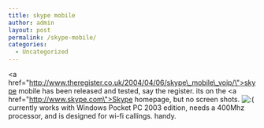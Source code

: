 ```yaml
---
title: skype mobile
author: admin
layout: post
permalink: /skype-mobile/
categories:
  - Uncategorized
---
```

<a href=\"http://www.theregister.co.uk/2004/04/06/skype\_mobile\_voip/\">skype mobile has been released and tested, say the register</a>. its on the <a href=\"http://www.skype.com\">Skype homepage</a>, but no screen shots. <img src="http://blog.lotas-smartman.net/wp-includes/images/smilies/icon_sad.gif" alt=":(" class="wp-smiley" /> currently works with Windows Pocket PC 2003 edition, needs a 400Mhz processor, and is designed for wi-fi callings. handy.
